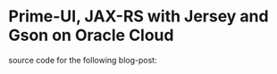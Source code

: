 Prime-UI, JAX-RS with Jersey and Gson on Oracle Cloud
=============

source code for the following blog-post:
